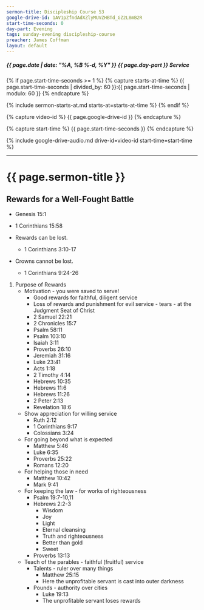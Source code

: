 ```yaml
---
sermon-title: Discipleship Course 53
google-drive-id: 1AV1pZfndAdXZlyMUVZHBTd_GZ2L8mB2R
start-time-seconds: 0
day-part: Evening
tags: sunday-evening discipleship-course
preacher: James Coffman
layout: default
---
```


##### {{ page.date | date: "%A, %B %-d, %Y" }} {{ page.day-part }} Service

{% if page.start-time-seconds >= 1 %}
{% capture starts-at-time %}
{{ page.start-time-seconds | divided_by: 60 }}:{{ page.start-time-seconds | modulo: 60 }}
{% endcapture %}

{% include sermon-starts-at.md starts-at=starts-at-time %}
{% endif %}

{% capture video-id %}
{{ page.google-drive-id }}
{% endcapture %}

{% capture start-time %}
{{ page.start-time-seconds }}
{% endcapture %}

{% include google-drive-audio.md drive-id=video-id start-time=start-time %}

***

# {{ page.sermon-title }}

## Rewards for a Well-Fought Battle

- Genesis 15:1
- 1 Corinthians 15:58

- Rewards can be lost.
    - 1 Corinthians 3:10-17
- Crowns cannot be lost.
    - 1 Corinthians 9:24-26

1. Purpose of Rewards
    - Motivation - you were saved to serve!
        - Good rewards for faithful, diligent service
        - Loss of rewards and punishment for evil service - tears - at the Judgment Seat of Christ
        - 2 Samuel 22:21
        - 2 Chronicles 15:7
        - Psalm 58:11
        - Psalm 103:10
        - Isaiah 3:11
        - Proverbs 26:10
        - Jeremiah 31:16
        - Luke 23:41
        - Acts 1:18
        - 2 Timothy 4:14
        - Hebrews 10:35
        - Hebrews 11:6
        - Hebrews 11:26
        - 2 Peter 2:13
        - Revelation 18:6
    - Show appreciation for willing service
        - Ruth 2:12
        - 1 Corinthians 9:17
        - Colossians 3:24
    - For going beyond what is expected
        - Matthew 5:46
        - Luke 6:35
        - Proverbs 25:22
        - Romans 12:20
    - For helping those in need
        - Matthew 10:42
        - Mark 9:41
    - For keeping the law - for works of righteousness
        - Psalm 19:7-10,11
        - Hebrews 2:2-3
            - Wisdom
            - Joy
            - Light
            - Eternal cleansing
            - Truth and righteousness
            - Better than gold
            - Sweet
        - Proverbs 13:13
    - Teach of the parables - faithful (fruitful) service
        - Talents - ruler over many things
            - Matthew 25:15
            - Here the unprofitable servant is cast into outer darkness
        - Pounds - authority over cities
            - Luke 19:13
            - The unprofitable servant loses rewards
